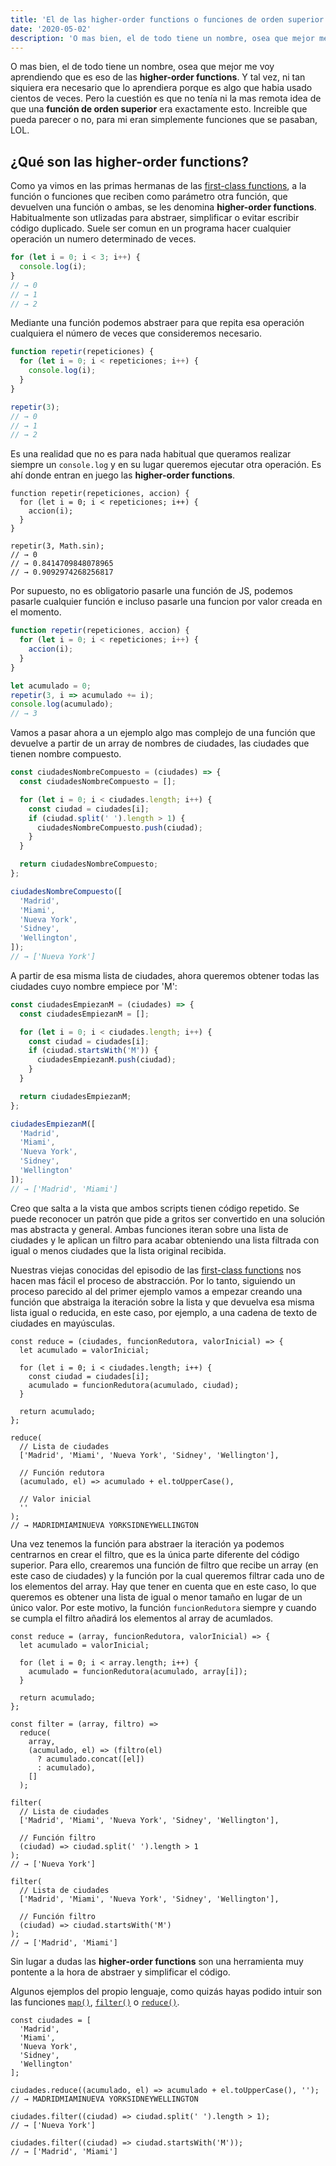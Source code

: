 ```yaml
---
title: 'El de las higher-order functions o funciones de orden superior'
date: '2020-05-02'
description: 'O mas bien, el de todo tiene un nombre, osea que mejor me voy aprendiendo que es eso de las higher-order functions.'
---
```


O mas bien, el de todo tiene un nombre, osea que mejor me voy aprendiendo que es eso de las **higher-order functions**. Y tal vez, ni tan siquiera era necesario que lo aprendiera porque es algo que habia usado cientos de veces. Pero la cuestión es que no tenía ni la mas remota idea de que una **función de orden superior** era exactamente esto. Increible que pueda parecer o no, para mi eran simplemente funciones que se pasaban, LOL.

## ¿Qué son las higher-order functions?

Como ya vimos en las primas hermanas de las [first-class functions](/first-class-functions), a la función o funciones que reciben como parámetro otra función, que devuelven una función o ambas, se les denomina **higher-order functions**. Habitualmente son utlizadas para abstraer, simplificar o evitar escribir código duplicado. Suele ser comun en un programa hacer cualquier operación un numero determinado de veces.

```javascript
for (let i = 0; i < 3; i++) {
  console.log(i);
}
// → 0
// → 1
// → 2
```

Mediante una función podemos abstraer para que repita esa operación cualquiera el número de veces que consideremos necesario.

```javascript
function repetir(repeticiones) {
  for (let i = 0; i < repeticiones; i++) {
    console.log(i);
  }
}

repetir(3);
// → 0
// → 1
// → 2
```

Es una realidad que no es para nada habitual que queramos realizar siempre un `console.log` y en su lugar queremos ejecutar otra operación. Es ahí donde entran en juego las **higher-order functions**.

```javascript{7}
function repetir(repeticiones, accion) {
  for (let i = 0; i < repeticiones; i++) {
    accion(i);
  }
}

repetir(3, Math.sin);
// → 0
// → 0.8414709848078965
// → 0.9092974268256817
```

Por supuesto, no es obligatorio pasarle una función de JS, podemos pasarle cualquier función e incluso pasarle una funcion por valor creada en el momento.

```javascript
function repetir(repeticiones, accion) {
  for (let i = 0; i < repeticiones; i++) {
    accion(i);
  }
}

let acumulado = 0;
repetir(3, i => acumulado += i);
console.log(acumulado);
// → 3
```

Vamos a pasar ahora a un ejemplo algo mas complejo de una función que devuelve a partir de un array de nombres de ciudades, las ciudades que tienen nombre compuesto.

```javascript
const ciudadesNombreCompuesto = (ciudades) => {
  const ciudadesNombreCompuesto = [];

  for (let i = 0; i < ciudades.length; i++) {
    const ciudad = ciudades[i];
    if (ciudad.split(' ').length > 1) {
      ciudadesNombreCompuesto.push(ciudad);
    }
  }

  return ciudadesNombreCompuesto;
};

ciudadesNombreCompuesto([
  'Madrid',
  'Miami',
  'Nueva York',
  'Sidney',
  'Wellington',
]);
// → ['Nueva York']
```

A partir de esa misma lista de ciudades, ahora queremos obtener todas las ciudades cuyo nombre empiece por 'M':

```javascript
const ciudadesEmpiezanM = (ciudades) => {
  const ciudadesEmpiezanM = [];

  for (let i = 0; i < ciudades.length; i++) {
    const ciudad = ciudades[i];
    if (ciudad.startsWith('M')) {
      ciudadesEmpiezanM.push(ciudad);
    }
  }

  return ciudadesEmpiezanM;
};

ciudadesEmpiezanM([
  'Madrid',
  'Miami',
  'Nueva York',
  'Sidney',
  'Wellington'
]);
// → ['Madrid', 'Miami']
```

Creo que salta a la vista que ambos scripts tienen código repetido. Se puede reconocer un patrón que pide a gritos ser convertido en una solución mas abstracta y general. Ambas funciones iteran sobre una lista de ciudades y le aplican un filtro para acabar obteniendo una lista filtrada con igual o menos ciudades que la lista original recibida.

Nuestras viejas conocidas del episodio de las [first-class functions](/first-class-functions) nos hacen mas fácil el proceso de abstracción. Por lo tanto, siguiendo un proceso parecido al del primer ejemplo vamos a empezar creando una función que abstraiga la iteración sobre la lista y que devuelva esa misma lista igual o reducida, en este caso, por ejemplo, a una cadena de texto de ciudades en mayúsculas.

```javascript{1,12}
const reduce = (ciudades, funcionRedutora, valorInicial) => {
  let acumulado = valorInicial;

  for (let i = 0; i < ciudades.length; i++) {
    const ciudad = ciudades[i];
    acumulado = funcionRedutora(acumulado, ciudad);
  }

  return acumulado;
};

reduce(
  // Lista de ciudades
  ['Madrid', 'Miami', 'Nueva York', 'Sidney', 'Wellington'],

  // Función redutora
  (acumulado, el) => acumulado + el.toUpperCase(),

  // Valor inicial
  ''
);
// → MADRIDMIAMINUEVA YORKSIDNEYWELLINGTON
```

Una vez tenemos la función para abstraer la iteración ya podemos centrarnos en crear el filtro, que es la única parte diferente del código superior. Para ello, crearemos una función de filtro que recibe un array (en este caso de ciudades) y la función por la cual queremos filtrar cada uno de los elementos del array. Hay que tener en cuenta que en este caso, lo que queremos es obtener una lista de igual o menor tamaño en lugar de un único valor. Por este motivo, la función `funcionRedutora` siempre y cuando se cumpla el filtro añadirá los elementos al array de acumlados.

```javascript{1,11,20,29}
const reduce = (array, funcionRedutora, valorInicial) => {
  let acumulado = valorInicial;

  for (let i = 0; i < array.length; i++) {
    acumulado = funcionRedutora(acumulado, array[i]);
  }

  return acumulado;
};

const filter = (array, filtro) =>
  reduce(
    array,
    (acumulado, el) => (filtro(el)
      ? acumulado.concat([el])
      : acumulado),
    []
  );

filter(
  // Lista de ciudades
  ['Madrid', 'Miami', 'Nueva York', 'Sidney', 'Wellington'],

  // Función filtro
  (ciudad) => ciudad.split(' ').length > 1
);
// → ['Nueva York']

filter(
  // Lista de ciudades
  ['Madrid', 'Miami', 'Nueva York', 'Sidney', 'Wellington'],

  // Función filtro
  (ciudad) => ciudad.startsWith('M')
);
// → ['Madrid', 'Miami']
```

Sin lugar a dudas las **higher-order functions** son una herramienta muy pontente a la hora de abstraer y simplificar el código.

Algunos ejemplos del propio lenguaje, como quizás hayas podido intuir son las funciones [`map()`](https://developer.mozilla.org/es/docs/Web/JavaScript/Referencia/Objetos_globales/Array/map), [`filter()`](https://developer.mozilla.org/es/docs/Web/JavaScript/Referencia/Objetos_globales/Array/filter) o [`reduce()`](https://developer.mozilla.org/es/docs/Web/JavaScript/Referencia/Objetos_globales/Array/reduce).

```javascript{9,12,15}
const ciudades = [
  'Madrid',
  'Miami',
  'Nueva York',
  'Sidney',
  'Wellington'
];

ciudades.reduce((acumulado, el) => acumulado + el.toUpperCase(), '');
// → MADRIDMIAMINUEVA YORKSIDNEYWELLINGTON

ciudades.filter((ciudad) => ciudad.split(' ').length > 1);
// → ['Nueva York']

ciudades.filter((ciudad) => ciudad.startsWith('M'));
// → ['Madrid', 'Miami']
```